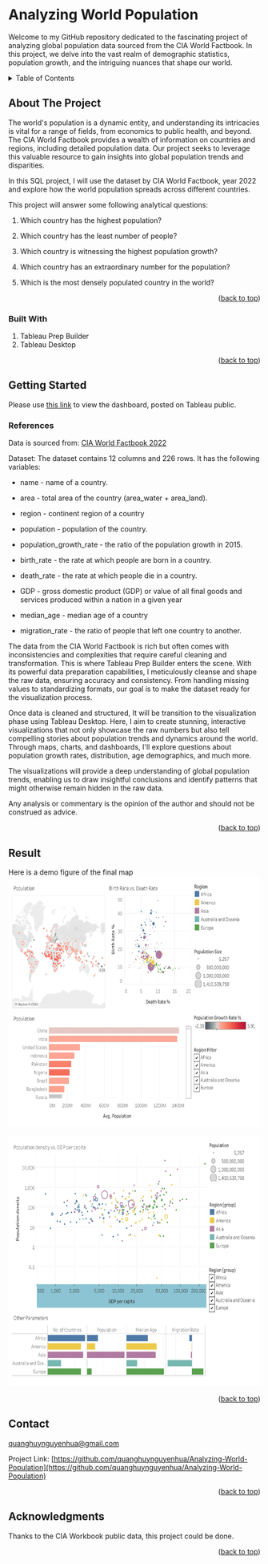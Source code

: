 # Analyzing World Population

Welcome to my GitHub repository dedicated to the fascinating project of analyzing global population data sourced from the CIA World Factbook. In this project, we delve into the vast realm of demographic statistics, population growth, and the intriguing nuances that shape our world.

<!-- TABLE OF CONTENTS -->
<details>
  <summary>Table of Contents</summary>
  <ol>
    <li>
      <a href="#about-the-project">About The Project</a>
      <ul>
        <li><a href="#built-with">Built With</a></li>
      </ul>
    </li>
    <li>
      <a href="#getting-started">Getting Started</a>
      <ul>
        <li><a href="#references">References</a></li>
      </ul>
    </li>
    <li><a href="#result">Result</a></li>
    <li><a href="#contact">Contact</a></li>
    <li><a href="#acknowledgments">Acknowledgments</a></li>
  </ol>
</details>


<!-- ABOUT THE PROJECT -->
## About The Project

The world's population is a dynamic entity, and understanding its intricacies is vital for a range of fields, from economics to public health, and beyond. The CIA World Factbook provides a wealth of information on countries and regions, including detailed population data. Our project seeks to leverage this valuable resource to gain insights into global population trends and disparities.

In this SQL project, I will use the dataset by CIA World Factbook, year 2022 and explore how the world population spreads across different countries.

This project will answer some following analytical questions:

1. Which country has the highest population?

2. Which country has the least number of people?

3. Which country is witnessing the highest population growth?

4. Which country has an extraordinary number for the population?

5. Which is the most densely populated country in the world?

<p align="right">(<a href="#readme-top">back to top</a>)</p>

### Built With

1. Tableau Prep Builder
2. Tableau Desktop

<p align="right">(<a href="#readme-top">back to top</a>)</p>

<!-- GETTING STARTED -->
## Getting Started
Please use [this link](https://public.tableau.com/views/world-population_16992891538170/WorldPopulation?:language=en-US&publish=yes&:display_count=n&:origin=viz_share_link) to view the dashboard, posted on Tableau public.

### References

Data is sourced from:
[CIA World Factbook 2022](https://www.cia.gov/the-world-factbook/about/archives/2022/references/guide-to-country-comparisons/)

Dataset: The dataset contains 12 columns and 226 rows. It has the following variables:

* name - name of a country.

* area - total area of the country (area_water + area_land).

* region - continent region of a country

* population - population of the country.

* population_growth_rate - the ratio of the population growth in 2015.

* birth_rate - the rate at which people are born in a country.

* death_rate - the rate at which people die in a country.

* GDP - gross domestic product (GDP) or value of all final goods and services produced within a nation in a given year

* median_age - median age of a country

* migration_rate - the ratio of people that left one country to another.

The data from the CIA World Factbook is rich but often comes with inconsistencies and complexities that require careful cleaning and transformation. This is where Tableau Prep Builder enters the scene. With its powerful data preparation capabilities, I meticulously cleanse and shape the raw data, ensuring accuracy and consistency. From handling missing values to standardizing formats, our goal is to make the dataset ready for the visualization process.

Once data is cleaned and structured, It will be transition to the visualization phase using Tableau Desktop. Here, I aim to create stunning, interactive visualizations that not only showcase the raw numbers but also tell compelling stories about population trends and dynamics around the world. Through maps, charts, and dashboards, I'll explore questions about population growth rates, distribution, age demographics, and much more.

The visualizations will provide a deep understanding of global population trends, enabling us to draw insightful conclusions and identify patterns that might otherwise remain hidden in the raw data.

Any analysis or commentary is the opinion of the author and should not be construed as advice.

<p align="right">(<a href="#readme-top">back to top</a>)</p>

<!-- RESULT -->
## Result

Here is a demo figure of the final map
  <a href="https://github.com/quanghuynguyenhua/Analyzing-World-Population/blob/main/assets/World-Population.png">
    <img src="https://github.com/quanghuynguyenhua/Analyzing-World-Population/blob/main/assets/World-Population.png" alt="Logo" width="700" height="500">
  </a>

 <a href="https://github.com/quanghuynguyenhua/Analyzing-World-Population/blob/main/assets/Other-factors.png">
    <img src="https://github.com/quanghuynguyenhua/Analyzing-World-Population/blob/main/assets/Other-factors.png" alt="Logo" width="700" height="500">
  </a>

<p align="right">(<a href="#readme-top">back to top</a>)</p>



<!-- CONTACT -->
## Contact

quanghuynguyenhua@gmail.com

Project Link: [https://github.com/quanghuynguyenhua/Analyzing-World-Population](https://github.com/quanghuynguyenhua/Analyzing-World-Population)

<p align="right">(<a href="#readme-top">back to top</a>)</p>



<!-- ACKNOWLEDGMENTS -->
## Acknowledgments
Thanks to the CIA Workbook public data, this project could be done.
<p align="right">(<a href="#readme-top">back to top</a>)</p>
